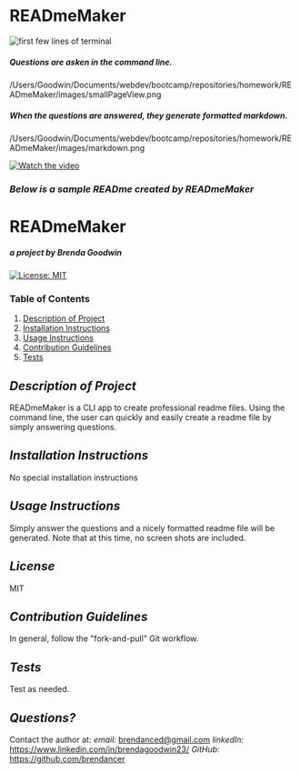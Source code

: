 # READmeMaker

![first few lines of terminal](/Users/Goodwin/Documents/webdev/bootcamp/repositories/homework/READmeMaker/images/topbanner.png)

##### Questions are asken in the command line.

/Users/Goodwin/Documents/webdev/bootcamp/repositories/homework/READmeMaker/images/smallPageView.png

##### When the questions are answered, they generate formatted markdown.

/Users/Goodwin/Documents/webdev/bootcamp/repositories/homework/READmeMaker/images/markdown.png

[![Watch the video](https://drive.google.com/file/d/1AY724lly92PYyb8t8XwldXD6B6RyGATR/view?usp=sharing)](https://youtu.be/vt5fpE0bzSY)

### _Below is a sample READme created by READmeMaker_

# READmeMaker

##### _a project by_ Brenda Goodwin

[![License: MIT](https://img.shields.io/badge/License-MIT-yellow.svg)](https://opensource.org/licenses/MIT)

### Table of Contents

1. [Description of Project](#description)
2. [Installation Instructions](#installation)
3. [Usage Instructions](#usage)
4. [Contribution Guidelines](#contribution)
5. [Tests](#tests)

## _Description of Project_ <a name="description"></a>

READmeMaker is a CLI app to create professional readme files. Using the command line, the user can quickly and easily create a readme file by simply answering questions.

## _Installation Instructions_ <a name="installation"></a>

No special installation instructions

## _Usage Instructions_ <a name="usage"></a>

Simply answer the questions and a nicely formatted readme file will be generated. Note that at this time, no screen shots are included.

## _License_

MIT

## _Contribution Guidelines_ <a name="contribution"></a>

In general, follow the "fork-and-pull" Git workflow.

## _Tests_ <a name="tests"></a>

Test as needed.

## _Questions?_

Contact the author at:
_email:_ brendanced@gmail.com
_linkedIn:_ https://www.linkedin.com/in/brendagoodwin23/
_GitHub:_ https://github.com/brendancer
